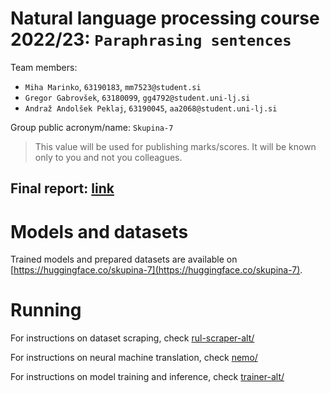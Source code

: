 # Natural language processing course 2022/23: `Paraphrasing sentences`

Team members:
 * `Miha Marinko`, `63190183`, `mm7523@student.si`
 * `Gregor Gabrovšek`, `63180099`, `gg4792@student.uni-lj.si`
 * `Andraž Andolšek Peklaj`, `63190045`, `aa2068@student.uni-lj.si`
 
Group public acronym/name: `Skupina-7`
 > This value will be used for publishing marks/scores. It will be known only to you and not you colleagues.

## Final report: [link](NLP_Report_FINAL_REPORT.pdf)

# Models and datasets
Trained models and prepared datasets are available on [https://huggingface.co/skupina-7](https://huggingface.co/skupina-7).

# Running
For instructions on dataset scraping, check [rul-scraper-alt/](rul-scraper-alt/)

For instructions on neural machine translation, check [nemo/](nemo/)

For instructions on model training and inference, check [trainer-alt/](trainer-alt/)

